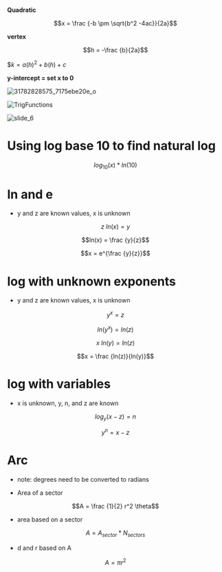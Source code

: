 **Quadratic**

$$x = \frac {-b \pm \sqrt{b^2 -4ac}}{2a}$$

**vertex**

$$h = -\frac {b}{2a}$$

$$k = a(h)^2+b(h) + c$

**y-intercept = set x to 0**

![31782828575_7175ebe20e_o](https://github.com/user-attachments/assets/3cbaf4bf-3d69-44ad-bf84-dc282ec3bc7a)

![TrigFunctions](https://github.com/user-attachments/assets/6a64041e-3d88-4ab1-abbe-9844d5f0dea4)

![slide_6](https://github.com/user-attachments/assets/ea6b4650-2b49-4055-bd67-4bf4a00a5b0b)


# Using log base 10 to find natural log

$$log_{10}(x)*ln(10)$$

# ln and e

* y and z are known values, x is unknown
 
$$z\ ln(x) = y$$

$$ln(x) = \frac {y}{z}$$

$$x = e^{\frac {y}{z}}$$

# log with unknown exponents

* y and z are known values, x is unknown

$$y^x = z$$

$$ln(y^x) = ln(z)$$

$$x\ ln(y) = ln(z)$$

$$x = \frac {ln(z)}{ln(y)}$$


# log with variables

* x is unknown, y, n, and z are known

$$log_y(x-z) = n$$

$$y^n = x-z$$

# Arc

* note: degrees need to be converted to radians

* Area of a sector

$$A = \frac {1}{2} r^2 \theta$$

* area based on a sector

$$A = A_{sector}*N_{sectors}$$

* d and r based on A

$$A = \pi r^2$$




